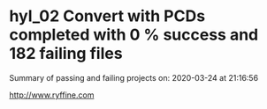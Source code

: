 # hyl_02 Convert with PCDs completed with 0 % success and 182 failing files

Summary of passing and failing projects on: 2020-03-24 at 21:16:56

http://www.ryffine.com
